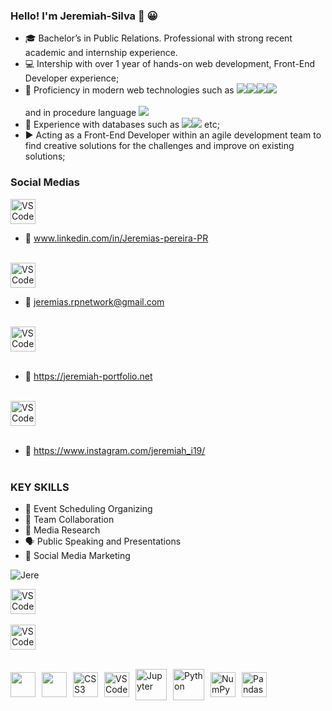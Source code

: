 ### Hello! I'm Jeremiah-Silva 👋 😀

- :mortar_board: Bachelor’s in Public Relations. Professional with strong recent academic and internship experience.
- :computer: Intership with over 1 year of hands-on web development, Front-End Developer experience;
- :iphone: Proficiency in modern web technologies such as <a href="" target="_blank"><img src="https://img.shields.io/badge/React-61DAFB.svg?style=for-the-badge&logo=React&logoColor=black" target="_blank"><a href="" target="_blank"><img src="https://img.shields.io/badge/JavaScript-F7DF1E.svg?style=for-the-badge&logo=JavaScript&logoColor=black" target="_blank"></a><a href="" target="_blank"><img src="https://img.shields.io/badge/HTML5-E34F26.svg?style=for-the-badge&logo=HTML5&logoColor=white" target="_blank"></a><a href="" target="_blank"><img src="https://img.shields.io/badge/CSS3-1572B6.svg?style=for-the-badge&logo=CSS3&logoColor=white" target="_blank"></a></a><br></br>and in procedure language <a href="" target="_blank"><img src="https://img.shields.io/badge/COBOL-0A2B3D.svg?style=for-the-badge&logo=none" target="_blank"></a>
- :file_folder: Experience with databases such as <a href="" target="_blank"><img src="https://img.shields.io/badge/MongoDB-47A248.svg?style=for-the-badge&logo=mongodb&logoColor=white" target="_blank"></a><a href="" target="_blank"><img src="https://img.shields.io/badge/MySQL-4479A1.svg?style=for-the-badge&logo=mysql&logoColor=white" target="_blank"></a> etc;
- :arrow_forward: Acting as a Front-End Developer within an agile development team to find creative solutions for the challenges and improve on existing solutions;

### Social Medias

<a href="https://linkedin.com/in/jeremiah-silva-ca9" target="_blank"><img src="https://raw.githubusercontent.com/rahuldkjain/github-profile-readme-generator/master/src/images/icons/Social/linked-in-alt.svg" width="40" alt="VS Code"></a>
- :link: www.linkedin.com/in/Jeremias-pereira-PR<br></br>

<a href = "mailto:jeremias.rpnetwork@gmail.com"><img src=https://github.com/rahuldkjain/github-profile-readme-generator/blob/master/src/images/icons/Social/codeforces.svg width="40" alt="VS Code"></a><b></b>
- :link: jeremias.rpnetwork@gmail.com <br></br>

<a href="https://jeremiah-portfolio.net" target="_blank"><img src="https://github.com/rahuldkjain/github-profile-readme-generator/blob/master/src/images/icons/Social/codesandbox.svg" width="40" alt="VS Code"></a><br></br>
- :link: https://jeremiah-portfolio.net<br></br>

<a href="https://www.instagram.com/jeremiah_i19/" target="_blank"><img src="https://github.com/rahuldkjain/github-profile-readme-generator/blob/master/src/images/icons/Social/instagram.svg" width="40" alt="VS Code"></a><br></br>
- :link: https://www.instagram.com/jeremiah_i19/<br></br>


### KEY SKILLS
-	:date: Event Scheduling Organizing
-	:busts_in_silhouette: Team Collaboration
- :satellite: Media Research
- :speaking_head: Public Speaking and Presentations
- :iphone: Social Media Marketing


<!-- <h2>:blue_car: <a href="https://jeremiah-portfolio.vercel.app/"> Portfolio </a></h2> -->


![Jere](https://user-images.githubusercontent.com/108309798/183326549-3aa58c91-1783-4763-ad2f-36007915bf11.svg)

<img src="https://github.com/rahuldkjain/github-profile-readme-generator/blob/master/src/images/icons/FrontendDevelopment/reactjs.svg" width="40" alt="VS Code"></a><br></br>
<img src="https://github.com/rahuldkjain/github-profile-readme-generator/blob/master/src/images/icons/FrontendDevelopment/css.svg" width="40" alt="VS Code"></a><br></br>



<div style="display: flex; align-items: center;">
    <a href="#" style="margin-right: 10px;">
        <img src="https://github.com/rahuldkjain/github-profile-readme-generator/blob/master/src/images/icons/FrontendDevelopment/reactjs.svg" width="40">
    </a>
    <a href="#" style="margin-right: 10px;">
        <img src="https://github.com/rahuldkjain/github-profile-readme-generator/blob/master/src/images/icons/FrontendDevelopment/css.svg" width="40"></a><br></br>
    </a>
    <a href="#" style="margin-right: 10px;">
        <img src="https://cdn.jsdelivr.net/gh/devicons/devicon/icons/css3/css3-original.svg" width="40" alt="CSS3">
    </a>
    <a href="#" style="margin-right: 10px;">
        <img src="https://cdn.jsdelivr.net/gh/devicons/devicon/icons/vscode/vscode-original.svg" width="40" alt="VS Code">
    </a>
    <a href="#" style="margin-right: 10px;">
        <img src="https://cdn.jsdelivr.net/gh/devicons/devicon/icons/jupyter/jupyter-original-wordmark.svg" width="50" alt="Jupyter">
    </a>
    <a href="#" style="margin-right: 10px;">
        <img src="https://cdn.jsdelivr.net/gh/devicons/devicon/icons/python/python-original-wordmark.svg" width="50" alt="Python">
    </a>
    <a href="#" style="margin-right: 10px;">
        <img src="https://cdn.jsdelivr.net/gh/devicons/devicon/icons/numpy/numpy-original.svg" width="40" alt="NumPy">
    </a>
    <a href="#" style="margin-right: 10px;">
        <img src="https://cdn.jsdelivr.net/gh/devicons/devicon/icons/pandas/pandas-original.svg" width="40" alt="Pandas">
    </a>
</div>

